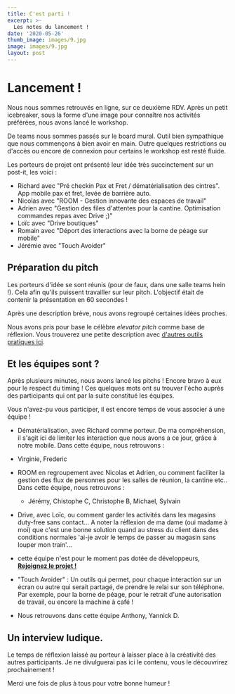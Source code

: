 ```yaml
---
title: C'est parti ! 
excerpt: >-
  Les notes du lancement !
date: '2020-05-26'
thumb_image: images/9.jpg
image: images/9.jpg
layout: post
---
```


# Lancement !

Nous nous sommes retrouvés en ligne, sur ce deuxième RDV. Après un petit icebreaker, sous la forme d'une image pour connaître nos activités préférées, nous avons lancé le workshop.

De teams nous sommes passés sur le board mural. Outil bien sympathique que nous commençons à bien avoir en main. Outre quelques restrictions ou d'accès ou encore de connexion pour certains le workshop est resté fluide.

Les porteurs de projet ont présenté leur idée très succinctement sur un post-it, les voici :
* Richard avec "Pré checkin Pax et Fret / dématérialisation des cintres". App mobile pax et fret, levée de barrière auto.
* Nicolas avec "ROOM - Gestion innovante des espaces de travail"
* Adrien avec "Gestion des files d'attentes pour la cantine. Optimisation commandes repas avec Drive ;)"
* Loïc avec "Drive boutiques"
* Romain avec "Déport des interactions avec la borne de péage sur mobile"
* Jérémie avec "Touch Avoider"

## Préparation du pitch
Les porteurs d'idée se sont réunis (pour de faux, dans une salle teams hein !). Cela afin qu'ils puissent travailler sur leur pitch. L'objectif était de contenir la présentation en 60 secondes !

Après une description brève, nous avons regroupé certaines idées proches.

Nous avons pris pour base le célèbre *elevator pitch* comme base de réflexion. Vous trouverez une petite description avec [d'autres outils pratiques ici](https://blog.engineering.publicissapient.fr/2014/05/28/retour-sur-agile-france-2014-comment-cadrer-un-projet-agile/).


## Et les équipes sont ?

Après plusieurs minutes, nous avons lancé les pitchs ! Encore bravo à eux pour le respect du timing ! Ces quelques mots ont su trouver l'écho auprès des participants qui ont par la suite constitué les équipes.

Vous n'avez-pu vous participer, il est encore temps de vous associer à une équipe !
 * Dématérialisation, avec Richard comme porteur. De ma compréhension, il s'agit ici de limiter les interaction que nous avons a ce jour, grâce à notre mobile. Dans cette équipe, nous retrouvons :
  * Virginie, Frederic
* ROOM en regroupement avec Nicolas et Adrien, ou comment faciliter la gestion des flux de personnes pour les salles de réunion, la cantine etc.. Dans cette équipe, nous retrouvons :
  * Jérémy, Chistophe C, Christophe B, Michael, Sylvain

* Drive, avec Loïc, ou comment garder les activités dans les magasins duty-free sans contact... A noter la réflexion de ma dame (oui madame à moi) que c'est une bonne solution quand au stress du client dans des conditions normales 'ai-je avoir le temps de passer au magasin sans louper mon train'...
 * cette équipe n'est pour le moment pas dotée de développeurs, **[Rejoignez le projet !](mailto:hackthelink@eurotunnel.com)**
* "Touch Avoider" : Un outils qui permet, pour chaque interaction sur un écran ou autre qui serait partagé, de prendre le relai sur son téléphone. Par exemple, pour la borne de péage, pour le retrait d'une autorisation de travail, ou encore la machine à café !
 * Nous retrouvons dans cette équipe Anthony, Yannick D.


## Un interview ludique.

Le temps de réflexion laissé au porteur à laisser place à la créativité des autres participants. Je ne divulguerai pas ici le contenu, vous le découvrirez prochainement !

Merci une fois de plus à tous pour votre bonne humeur !



